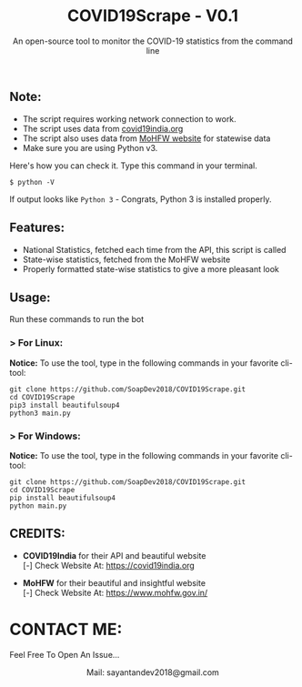 <h1 align="center">COVID19Scrape - V0.1</h1>
<p align="center">An open-source tool to monitor the COVID-19 statistics from the command line</p><br>

## Note:

- The script requires working network connection to work.
- The script uses data from [covid19india.org](https://covid19india.org)
- The script also uses data from [MoHFW website](https://www.mohfw.gov.in/) for statewise data
- Make sure you are using Python v3.

Here's how you can check it. Type this command in your terminal.
```
$ python -V
```
If output looks like `Python 3` - Congrats, Python 3 is installed properly.

## Features:

- National Statistics, fetched each time from the API, this script is called
- State-wise statistics, fetched from the MoHFW website
- Properly formatted state-wise statistics to give a more pleasant look

## Usage:

Run these commands to run the bot

### > For Linux:

**Notice:**
To use the tool, type in the following commands in your favorite cli-tool:
```
git clone https://github.com/SoapDev2018/COVID19Scrape.git
cd COVID19Scrape
pip3 install beautifulsoup4
python3 main.py
```

### > For Windows:

**Notice:**
To use the tool, type in the following commands in your favorite cli-tool:
```
git clone https://github.com/SoapDev2018/COVID19Scrape.git
cd COVID19Scrape
pip install beautifulsoup4
python main.py
```

## CREDITS:

- **COVID19India** for their API and beautiful website<br>
[-] Check Website At: https://covid19india.org

- **MoHFW** for their beautiful and insightful website<br>
[-] Check Website At: https://www.mohfw.gov.in/

# CONTACT ME:

Feel Free To Open An Issue...
<p align="center">Mail: sayantandev2018@gmail.com</p>